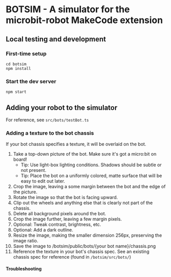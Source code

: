 # BOTSIM - A simulator for the microbit-robot MakeCode extension

## Local testing and development

### First-time setup
```
cd botsim
npm install
```

### Start the dev server
```
npm start
```

## Adding your robot to the simulator

For reference, see `src/bots/testBot.ts`

### Adding a texture to the bot chassis

If your bot chassis specifies a texture, it will be overlaid on the bot.

1. Take a top-down picture of the bot. Make sure it's got a micro:bit on board!
   - Tip: Use light-box lighting conditions. Shadows should be subtle or not present.
   - Tip: Place the bot on a uniformly colored, matte surface that will be easy to edit out later.
2. Crop the image, leaving a some margin between the bot and the edge of the picture.
3. Rotate the image so that the bot is facing upward.
4. Clip out the wheels and anything else that is clearly not part of the chassis.
5. Delete all background pixels around the bot.
6. Crop the image further, leaving a few margin pixels.
7. Optional: Tweak contrast, brightness, etc.
8. Optional: Add a dark outline.
9. Resize the image, making the smaller dimension 256px, preserving the image ratio.
10. Save the image to /botsim/public/bots/{your bot name}/chassis.png
11. Reference the texture in your bot's chassis spec. See an existing chassis spec for reference (found in `/botsim/src/bots/`)

#### Troubleshooting


